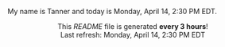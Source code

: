My name is Tanner and today is Monday, April 14, 2:30 PM EDT.

<p align="center">This <i>README</i> file is generated <b>every 3 hours</b>!</br>Last refresh: Monday, April 14, 2:30 PM EDT<br /></p>
